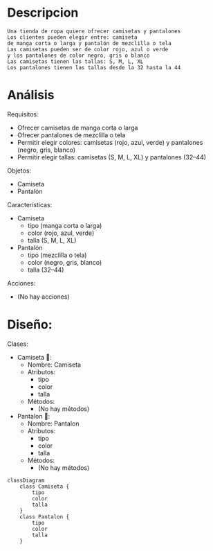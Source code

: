 # Descripcion
    Una tienda de ropa quiere ofrecer camisetas y pantalones
    Los clientes pueden elegir entre: camiseta
    de manga corta o larga y pantalón de mezclilla o tela
    Las camisetas pueden ser de color rojo, azul o verde
    y los pantalones de color negro, gris o blanco
    Las camisetas tienen las tallas: S, M, L, XL
    Los pantalones tienen las tallas desde la 32 hasta la 44

# Análisis

Requisitos:
- Ofrecer camisetas de manga corta o larga
- Ofrecer pantalones de mezclilla o tela
- Permitir elegir colores: camisetas (rojo, azul, verde) y pantalones (negro, gris, blanco)
- Permitir elegir tallas: camisetas (S, M, L, XL) y pantalones (32–44)

Objetos:
- Camiseta
- Pantalón

Características:
- Camiseta
    - tipo (manga corta o larga)
    - color (rojo, azul, verde)
    - talla (S, M, L, XL)
- Pantalón
    - tipo (mezclilla o tela)
    - color (negro, gris, blanco)
    - talla (32–44)


Acciones:
- (No hay acciones)

# Diseño:

Clases:
- Camiseta 👕:
    - Nombre: Camiseta
    - Atributos:
        - tipo
        - color
        - talla
    - Métodos:
        - (No hay métodos)
- Pantalon 👖:
    - Nombre: Pantalon
    - Atributos:
        - tipo
        - color
        - talla
    - Métodos:
        - (No hay métodos)

```mermaid
classDiagram
    class Camiseta {
        tipo
        color
        talla
    }
    class Pantalon {
        tipo
        color
        talla
    }
```